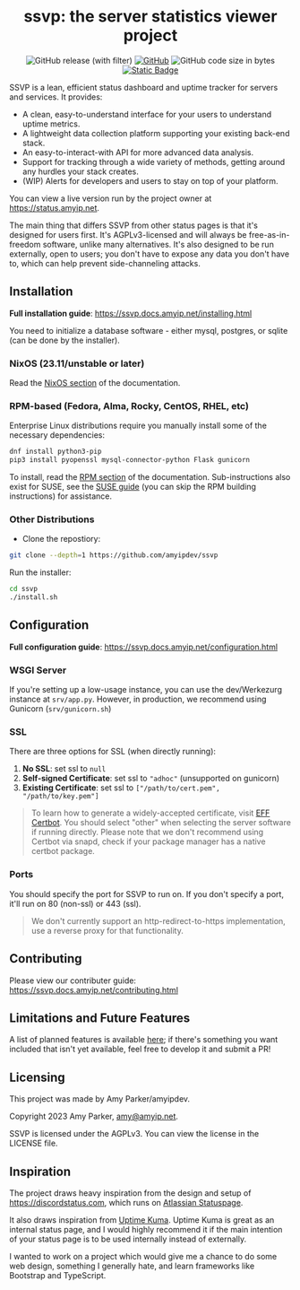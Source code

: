 <div align="center">
<h1>ssvp: the server statistics viewer project</h1>
</div>
<div align="center">
    
![GitHub release (with filter)](https://img.shields.io/github/v/release/amyipdev/ssvp) [![GitHub](https://img.shields.io/github/license/amyipdev/ssvp)](https://www.gnu.org/licenses/agpl-3.0.en.html) ![GitHub code size in bytes](https://img.shields.io/github/languages/code-size/amyipdev/ssvp) [![Static Badge](https://img.shields.io/badge/documentation-ssvp.docs.amyip.net-blue?link=https%3A%2F%2Fssvp.docs.amyip.net%2Findex.html)](https://ssvp.docs.amyip.net)

</div>

SSVP is a lean, efficient status dashboard and uptime tracker for servers and services. It provides:
- A clean, easy-to-understand interface for your users to understand uptime metrics.
- A lightweight data collection platform supporting your existing back-end stack.
- An easy-to-interact-with API for more advanced data analysis.
- Support for tracking through a wide variety of methods, getting around any hurdles your stack creates.
- (WIP) Alerts for developers and users to stay on top of your platform.

You can view a live version run by the project owner at https://status.amyip.net.

The main thing that differs SSVP from other status pages is that it's designed for users first. It's AGPLv3-licensed and will always be free-as-in-freedom software, unlike many alternatives. It's also designed to be run externally, open to users; you don't have to expose any data you don't have to, which can help prevent side-channeling attacks.

## Installation

**Full installation guide**: https://ssvp.docs.amyip.net/installing.html

You need to initialize a database software - either mysql, postgres, or sqlite (can be done by the installer).

### NixOS (23.11/unstable or later)

Read the [NixOS section](https://ssvp.docs.amyip.net/installing.html#NixOS) of the documentation.

### RPM-based (Fedora, Alma, Rocky, CentOS, RHEL, etc)

Enterprise Linux distributions require you manually install some of the necessary dependencies:

```sh
dnf install python3-pip
pip3 install pyopenssl mysql-connector-python Flask gunicorn
```

To install, read the [RPM section](https://ssvp.docs.amyip.net/installing.html#RPMs) of the documentation.
Sub-instructions also exist for SUSE, see the [SUSE guide](https://ssvp.docs.amyip.net/maintaining.html#SUSE)
(you can skip the RPM building instructions) for assistance.

### Other Distributions

- Clone the repostiory:

```sh
git clone --depth=1 https://github.com/amyipdev/ssvp
```

Run the installer:
```sh
cd ssvp
./install.sh
```

## Configuration

**Full configuration guide**: https://ssvp.docs.amyip.net/configuration.html

### WSGI Server

If you're setting up a low-usage instance, you can use the dev/Werkezurg instance at `srv/app.py`. However, in production, we recommend using Gunicorn (`srv/gunicorn.sh`)

### SSL

There are three options for SSL (when directly running):

1. **No SSL**: set ssl to `null`
2. **Self-signed Certificate**: set ssl to `"adhoc"` (unsupported on gunicorn)
3. **Existing Certificate**: set ssl to `["/path/to/cert.pem", "/path/to/key.pem"]`

> To learn how to generate a widely-accepted certificate, visit [EFF Certbot](https://certbot.eff.org/instructions).
> You should select "other" when selecting the server software if running directly.
> Please note that we don't recommend using Certbot via snapd, check if your package manager has a native certbot package.

### Ports

You should specify the port for SSVP to run on. If you don't specify a port, it'll run on 80 (non-ssl) or 443 (ssl).

> We don't currently support an http-redirect-to-https implementation, use a reverse proxy for that functionality.

## Contributing

Please view our contributer guide: https://ssvp.docs.amyip.net/contributing.html

## Limitations and Future Features

A list of planned features is available [here](https://github.com/amyipdev/ssvp/issues/1); if there's something you want included that isn't yet available, feel free to develop it and submit a PR!

## Licensing

This project was made by Amy Parker/amyipdev.

Copyright 2023 Amy Parker, amy@amyip.net.

SSVP is licensed under the AGPLv3. You can view the license in the LICENSE file.

## Inspiration

The project draws heavy inspiration from the design and setup of https://discordstatus.com, which runs on [Atlassian Statuspage](https://www.atlassian.com/software/statuspage).

It also draws inspiration from [Uptime Kuma](https://github.com/louislam/uptime-kuma). Uptime Kuma is great as an internal status page, and I would highly recommend it if the main intention of your status page is to be used internally instead of externally.

I wanted to work on a project which would give me a chance to do some web design, something I generally hate, and learn frameworks like Bootstrap and TypeScript.

